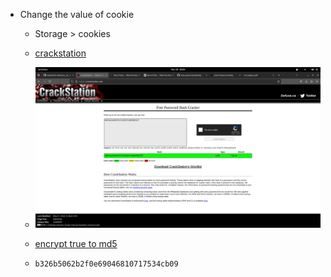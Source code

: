 - Change the value of cookie
    - Storage > cookies

    - [crackstation](https://crackstation.net/)

    - ![cookie](./cookie_contents.png)

    - [encrypt true to md5](https://www.md5hashgenerator.com/) 
    - ```b326b5062b2f0e69046810717534cb09```
